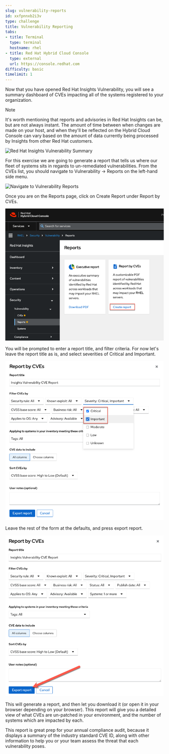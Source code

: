 ```yaml
---
slug: vulnerability-reports
id: xxfpnnxb2i3v
type: challenge
title: Vulnerability Reporting
tabs:
- title: Terminal
  type: terminal
  hostname: rhel
- title: Red Hat Hybrid Cloud Console
  type: external
  url: https://console.redhat.com
difficulty: basic
timelimit: 1
---
```

Now that you have opened Red Hat Insights Vulnerability, you will see a summary dashboard of CVEs impacting all of the systems registered to your organization.

> [!NOTE]
> It's worth mentioning that reports and advisories in Red Hat Insights can be, but are not always instant.  The amount of time between when changes are made on your host, and when they'll be reflected on the Hybrid Cloud Console can vary based on the amount of data currently being processed by Insights from other Red Hat customers.

![Red Hat Insights Vulnerability Summary](../assets/cloud-console-cves-summary.png)

For this exercise we are going to generate a report that tells us where our fleet of systems sits in regards to un-remediated vulnerabilities.  From the CVEs list, you should navigate to Vulnerability -> Reports on the left-hand side menu.

![Navigate to Vulnerability Reports](../assets/cloud-console-RHEL-vuln-reports.png)

Once you are on the Reports page, click on Create Report under Report by CVEs.

![](../assets/create_report_report_by_cve.png)

You will be prompted to enter a report title, and filter criteria.  For now let's leave the report title as is, and select severities of Critical and Important.

![](../assets/cve_report_critical_important.png)

Leave the rest of the form at the defaults, and press export report.

![](../assets/cve_report_export.png)

This will generate a report, and then let you download it (or open it in your browser depending on your browser).  This report will give you a detailed view of what CVEs are un-patched in your environment, and the number of systems which are impacted by each.

This report is great prep for your annual compliance audit, because it displays a summary of the industry standard CVE ID, along with other information to help you or your team assess the threat that each vulnerability poses.

